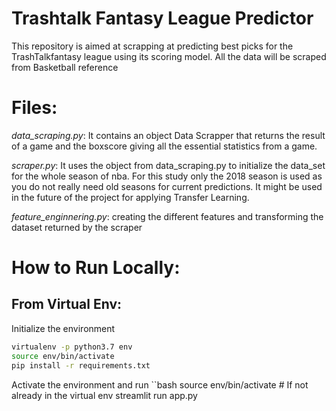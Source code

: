 # Trashtalk Fantasy League Predictor

This repository is aimed at scrapping at predicting best picks for the TrashTalkfantasy league using its scoring model. All the data will be scraped from Basketball reference

# Files:
*data_scraping.py*: It contains an object Data Scrapper that returns the result of a game and the boxscore giving all the essential statistics from a game.

*scraper.py*: It uses the object from data_scraping.py to initialize the data_set for the whole season of nba. For this study only the 2018 season is used as you do not really need old seasons for current predictions. It might be used in the future of the project for applying Transfer Learning.

*feature_enginnering.py*: creating the different features and transforming the dataset returned by the scraper

# How to Run Locally:

## From Virtual Env:

Initialize the environment
```bash
virtualenv -p python3.7 env
source env/bin/activate
pip install -r requirements.txt
````

Activate the environment and run
``bash
source env/bin/activate # If not already in the virtual env
streamlit run app.py
````


